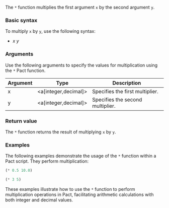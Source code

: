 The `*` function multiplies the first argument `x` by the second argument `y`.

### Basic syntax

To multiply `x` by `y`, use the following syntax:

* *x* *y*

### Arguments

Use the following arguments to specify the values for multiplication using the `*` Pact function.

| Argument | Type | Description |
| --- | --- | --- |
| x | <a[integer,decimal]> | Specifies the first multiplier. |
| y | <a[integer,decimal]> | Specifies the second multiplier. |

### Return value

The `*` function returns the result of multiplying `x` by `y`.

### Examples

The following examples demonstrate the usage of the `*` function within a Pact script. They perform multiplication:

```lisp
(* 0.5 10.0)
```
```lisp
(* 3 5)
```

These examples illustrate how to use the `*` function to perform multiplication operations in Pact, facilitating arithmetic calculations with both integer and decimal values.
